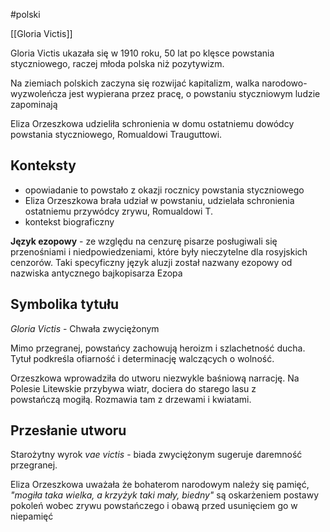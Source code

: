 #polski 

[[Gloria Victis]]

Gloria Victis ukazała się w 1910 roku, 50 lat po klęsce powstania styczniowego, raczej młoda polska niż pozytywizm.

Na ziemiach polskich zaczyna się rozwijać kapitalizm, walka narodowo-wyzwoleńcza jest wypierana przez pracę, o powstaniu styczniowym ludzie zapominają

Eliza Orzeszkowa udzieliła schronienia w domu ostatniemu dowódcy powstania styczniowego, Romualdowi Trauguttowi.

## Konteksty
- opowiadanie to powstało z okazji rocznicy powstania styczniowego
- Eliza Orzeszkowa brała udział w powstaniu, udzielała schronienia ostatniemu przywódcy zrywu, Romualdowi T.
- kontekst biograficzny

**Język ezopowy** - ze względu na cenzurę pisarze posługiwali się przenośniami i niedpowiedzeniami, które były nieczytelne dla rosyjskich cenzorów. Taki specyficzny język aluzji został nazwany ezopowy od nazwiska antycznego bajkopisarza Ezopa


## Symbolika tytułu

*Gloria Victis* - Chwała zwyciężonym

Mimo przegranej, powstańcy zachowują heroizm i szlachetność ducha. Tytuł podkreśla ofiarność i determinację walczących o wolność.

Orzeszkowa wprowadziła do utworu niezwykle baśniową narrację. Na Polesie Litewskie przybywa wiatr, dociera do starego lasu z powstańczą mogiłą. Rozmawia tam z drzewami i kwiatami.

## Przesłanie utworu

Starożytny wyrok *vae victis* - biada zwyciężonym sugeruje daremność przegranej.

Eliza Orzeszkowa uważała że bohaterom narodowym należy się pamięć, *"mogiła taka wielka, a krzyżyk taki mały, biedny"* są oskarżeniem postawy pokoleń wobec zrywu powstańczego i obawą przed usunięciem go w niepamięć
